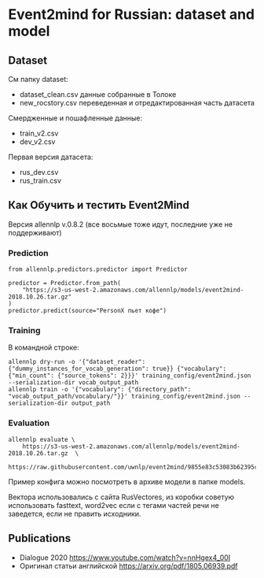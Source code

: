 # Event2mind for Russian: dataset and model


## Dataset

См папку dataset:

- dataset_clean.csv данные собранные в Толоке
- new_rocstory.csv переведенная и отредактированная часть датасета

Смердженные и пошафленные данные:

- train_v2.csv
- dev_v2.csv

Первая версия датасета:

- rus_dev.csv
- rus_train.csv

## Как Обучить и тестить Event2Mind


Версия allennlp v.0.8.2 (все восьмые тоже идут, последние уже не поддерживают)


###  Prediction

```
from allennlp.predictors.predictor import Predictor

predictor = Predictor.from_path(
    "https://s3-us-west-2.amazonaws.com/allennlp/models/event2mind-2018.10.26.tar.gz"
)
predictor.predict(source="PersonX пьет кофе")
```

### Training

В командной строке:

```
allennlp dry-run -o '{"dataset_reader": {"dummy_instances_for_vocab_generation": true}} {"vocabulary": {"min_count": {"source_tokens": 2}}}' training_config/event2mind.json --serialization-dir vocab_output_path
allennlp train -o '{"vocabulary": {"directory_path": "vocab_output_path/vocabulary/"}}' training_config/event2mind.json --serialization-dir output_path
```

### Evaluation

```
allennlp evaluate \
    https://s3-us-west-2.amazonaws.com/allennlp/models/event2mind-2018.10.26.tar.gz  \
    https://raw.githubusercontent.com/uwnlp/event2mind/9855e83c53083b62395cc7e1af6ee9411515a14e/docs/data/test.csv
```

Пример конфига можно посмотреть в архиве модели в папке models.

Вектора использовались с сайта RusVectores, из коробки советую использовать fasttext, word2vec если с тегами частей речи не заведется, если не править исходники.


## Publications

- Dialogue 2020 https://www.youtube.com/watch?v=nnHgex4_00I
- Оригинал статьи английской https://arxiv.org/pdf/1805.06939.pdf
